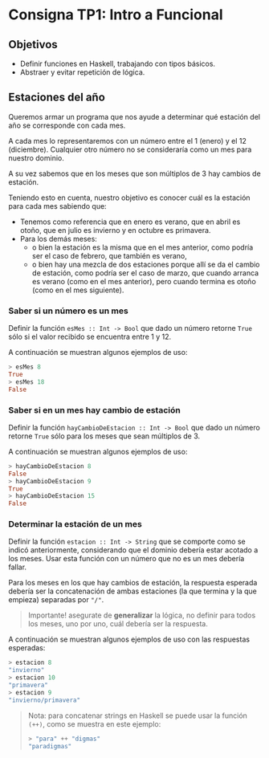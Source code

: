 # Consigna TP1: Intro a Funcional

## Objetivos

- Definir funciones en Haskell, trabajando con tipos básicos.
- Abstraer y evitar repetición de lógica.

## Estaciones del año

Queremos armar un programa que nos ayude a determinar qué estación del año se corresponde con cada mes.

A cada mes lo representaremos con un número entre el 1 (enero) y el 12 (diciembre). Cualquier otro número no se consideraría como un mes para nuestro dominio.

A su vez sabemos que en los meses que son múltiplos de 3 hay cambios de estación.

Teniendo esto en cuenta, nuestro objetivo es conocer cuál es la estación para cada mes sabiendo que:
- Tenemos como referencia que en enero es verano, que en abril es otoño, que en julio es invierno y en octubre es primavera.
- Para los demás meses:
  -  o bien la estación es la misma que en el mes anterior, como podría ser el caso de febrero, que también es verano,
  -  o bien hay una mezcla de dos estaciones porque allí se da el cambio de estación, como podría ser el caso de marzo, que cuando arranca es verano (como en el mes anterior), pero cuando termina es otoño (como en el mes siguiente).

### Saber si un número es un mes

Definir la función `esMes :: Int -> Bool` que dado un número retorne `True` sólo si el valor recibido se encuentra entre 1 y 12.

A continuación se muestran algunos ejemplos de uso:

```haskell
> esMes 8
True
> esMes 18
False
```

### Saber si en un mes hay cambio de estación

Definir la función `hayCambioDeEstacion :: Int -> Bool` que dado un número retorne `True` sólo para los meses que sean múltiplos de 3.

A continuación se muestran algunos ejemplos de uso:

```haskell
> hayCambioDeEstacion 8
False
> hayCambioDeEstacion 9
True
> hayCambioDeEstacion 15
False
```

### Determinar la estación de un mes

Definir la función `estacion :: Int -> String` que se comporte como se indicó anteriormente, considerando que el dominio debería estar acotado a los meses. Usar esta función con un número que no es un mes debería fallar.

Para los meses en los que hay cambios de estación, la respuesta esperada debería ser la concatenación de ambas estaciones (la que termina y la que empieza) separadas por `"/"`.

> Importante! asegurate de **generalizar** la lógica, no definir para todos los meses, uno por uno, cuál debería ser la respuesta.

A continuación se muestran algunos ejemplos de uso con las respuestas esperadas:

```haskell
> estacion 8
"invierno"
> estacion 10
"primavera"
> estacion 9
"invierno/primavera"
```

> Nota: para concatenar strings en Haskell se puede usar la función `(++)`, como se muestra en este ejemplo:
> ```haskell
> > "para" ++ "digmas"
> "paradigmas"
> ```
